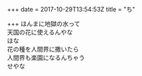 +++
date = 2017-10-29T13:54:53Z
title = "ち"

+++
ほんまに地獄の水って  
天国の花に使えるんやな  
ほな  
花の種を人間界に撒いたら  
人間界も楽園になるんちゃう  
せやな